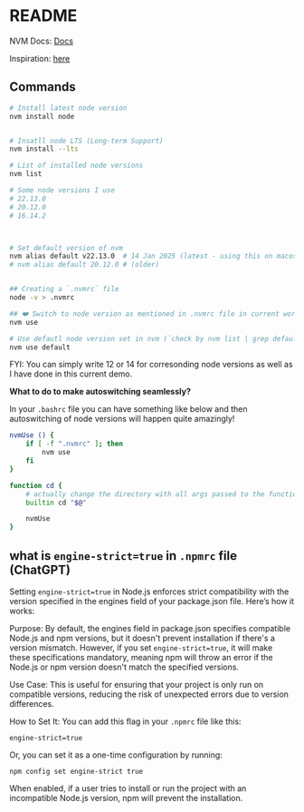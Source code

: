 # README

NVM Docs: [Docs](https://github.com/nvm-sh/nvm)

Inspiration: [here](https://stackoverflow.com/questions/57110542/how-to-write-a-nvmrc-file-which-automatically-change-node-version)

## Commands

```bash
# Install latest node version
nvm install node


# Insatll node LTS (Long-term Support)
nvm install --lts

# List of installed node versions
nvm list

# Some node versions I use
# 22.13.0
# 20.12.0
# 16.14.2



# Set default version of nvm
nvm alias default v22.13.0	# 14 Jan 2025 (latest - using this on macos)
# nvm alias default 20.12.0	# (older)


## Creating a `.nvmrc` file
node -v > .nvmrc

## ❤️ Switch to node version as mentioned in .nvmrc file in current working directory
nvm use

# Use defautl node version set in nvm (`check by nvm list | grep default`) in the current shell session
nvm use default
```

FYI: You can simply write 12 or 14 for corresonding node versions as well as I have done in this current demo.

**What to do to make autoswitching seamlessly?**

In your `.bashrc` file you can have something like below and then autoswitching of node versions will happen quite amazingly!

```bash
nvmUse () {
	if [ -f ".nvmrc" ]; then
		nvm use
	fi
}

function cd {
    # actually change the directory with all args passed to the function
    builtin cd "$@"

	nvmUse
}
```

## what is `engine-strict=true` in `.npmrc` file (ChatGPT)

Setting `engine-strict=true` in Node.js enforces strict compatibility with the version specified in the engines field of your package.json file. Here’s how it works:

Purpose: By default, the engines field in package.json specifies compatible Node.js and npm versions, but it doesn't prevent installation if there's a version mismatch. However, if you set `engine-strict=true`, it will make these specifications mandatory, meaning npm will throw an error if the Node.js or npm version doesn't match the specified versions.

Use Case: This is useful for ensuring that your project is only run on compatible versions, reducing the risk of unexpected errors due to version differences.

How to Set It: You can add this flag in your `.npmrc` file like this:

`engine-strict=true`

Or, you can set it as a one-time configuration by running:

`npm config set engine-strict true`

When enabled, if a user tries to install or run the project with an incompatible Node.js version, npm will prevent the installation.

